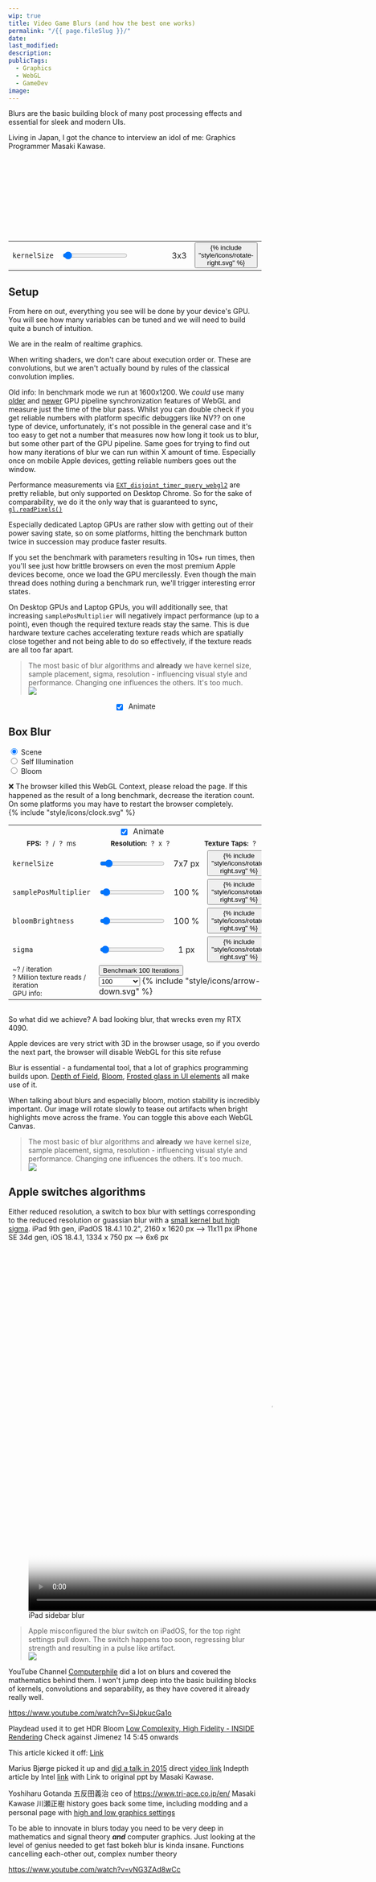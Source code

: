 ```yaml
---
wip: true
title: Video Game Blurs (and how the best one works)
permalink: "/{{ page.fileSlug }}/"
date:
last_modified:
description:
publicTags:
  - Graphics
  - WebGL
  - GameDev
image:
---
```


Blurs are the basic building block of many post processing effects and essential for sleek and modern UIs.

Living in Japan, I got the chance to interview an idol of me: Graphics Programmer Masaki Kawase.

<style>
    .settingsTable .noborder td {
        border-bottom: unset;
    }
    .variable-name-row {
        display: none;
    }
    @media screen and (max-width: 500px) {
        .variable-name-row {
            display: table-row;
			text-align: center;
        }
        .variable-name-cell {
            display: none;
        }
    }
	.settingsTable pre {
    	overflow-x: auto;
    	max-width: 100%;
    	white-space: pre-wrap;
		overflow-wrap: anywhere;
	}
	.precolumn {
		padding: 0px;
	}
</style>

<script src="https://cdn.jsdelivr.net/npm/eruda"></script>
<script>eruda.init();</script>

<svg id="kernelSimple"></svg>

<table class="settingsTable" style="width: 100%; max-width: 100%;">
	<tr class="variable-name-row noborder">
		<td colspan=4>
			<code>kernelSize</code>
		</td>
	</tr>
	<tr class="noborder">
		<td class="variable-name-cell">
			<code>kernelSize</code>
		</td>
		<td style="width:100%">
			<input class="slider" type="range" step="1" min="0" max="32" value="1" id="svgKernelRange" oninput="svgKernelSize.textContent = `${parseInt(this.value) * 2 + 1}×${parseInt(this.value) * 2 + 1}`">
		</td>
		<td style="text-align: center;">
			<output id="svgKernelSize">3x3</output>
		</td>
		<td style="text-align: center;">
			<button class="roundButton" onclick="svgKernelRange.value = 1; svgKernelSize.textContent = '3x3';svgKernelRange.dispatchEvent(new Event('input'));">{% include "style/icons/rotate-right.svg" %}</button>
		</td>
	</tr>
</table>

<script type="module">
	import { setupSVG } from "./js/kernelPreview.js";
	setupSVG();
</script>

## Setup

From here on out, everything you see will be done by your device's GPU. You will see how many variables can be tuned and we will need to build quite a bunch of intuition.

We are in the realm of realtime graphics.

When writing shaders, we don't care about execution order or.
These are convolutions, but we aren't actually bound by rules of the classical convolution implies.

Old info: In benchmark mode we run at 1600x1200. We _could_ use many [older](https://developer.mozilla.org/en-US/docs/Web/API/WebGLRenderingContext/finish) and [newer](https://developer.mozilla.org/en-US/docs/Web/API/WebGLSync) GPU pipeline synchronization features of WebGL and measure just the time of the blur pass. Whilst you can double check if you get reliable numbers with platform specific debuggers like NV?? on one type of device, unfortunately, it's not possible in the general case and it's too easy to get not a number that measures now how long it took us to blur, but some other part of the GPU pipeline. Same goes for trying to find out how many iterations of blur we can run within X amount of time. Especially once on mobile Apple devices, getting reliable numbers goes out the window.

Performance measurements via [`EXT_disjoint_timer_query_webgl2`](https://registry.khronos.org/webgl/extensions/EXT_disjoint_timer_query_webgl2/) are pretty reliable, but only supported on Desktop Chrome. So for the sake of comparability, we do it the only way that is guaranteed to sync, [`gl.readPixels()`](https://developer.mozilla.org/en-US/docs/Web/API/WebGLRenderingContext/readPixels)

Especially dedicated Laptop GPUs are rather slow with getting out of their power saving state, so on some platforms, hitting the benchmark button twice in succession may produce faster results.

If you set the benchmark with parameters resulting in 10s+ run times, then you'll see just how brittle browsers on even the most premium Apple devices become, once we load the GPU mercilessly. Even though the main thread does nothing during a benchmark run, we'll trigger interesting error states.

On Desktop GPUs and Laptop GPUs, you will additionally see, that increasing `samplePosMultiplier` will negatively impact performance (up to a point), even though the required texture reads stay the same. This is due hardware texture caches accelerating texture reads which are spatially close together and not being able to do so effectively, if the texture reads are all too far apart.

<blockquote class="reaction"><div class="reaction_text">The most basic of blur algorithms and <strong>already</strong> we have kernel size, sample placement, sigma, resolution - influencing visual style and performance. Changing one influences the others. It's too much. </div><img class="kiwi" src="/assets/kiwis/dead.svg"></blockquote>

<div style="display: flex; flex-wrap: wrap; gap: 0px 12px; justify-content: space-around;">
    <span style="display: flex; gap: 8px; white-space: nowrap">
        <label style="font-weight: unset; display: flex; gap: 8px; align-items: center;">
            <input style="margin-bottom: unset;" type="checkbox" id="pauseCheckSimple" name="Play / Pause" checked />
            Animate
        </label>
    </span>
</div>
<canvas width="100%" height="400px" style="aspect-ratio: 4/3" id="canvasSimple"></canvas>
<!-- <script>setupSimple("canvasSimple", "simpleVert", "simpleFrag", "blitVert", "blitFrag", "pauseCheckSimple");</script> -->

## Box Blur

<div class="toggleRes">
	<div>
	  <input type="radio" id="sceneBox" name="modeBox" value="scene" checked />
	  <label for="sceneBox">Scene</label>
	</div>
	<div>
	  <input type="radio" id="selfIllumBox" name="modeBox" value="selfIllum" />
	  <label for="selfIllumBox">Self Illumination</label>
	</div>
	<div>
	  <input type="radio" id="bloomBox" name="modeBox" value="bloom" />
	  <label for="bloomBox">Bloom</label>
	</div>
</div>
<div style="margin-top: 13px" class="canvasParent">
	<canvas width="100%" height="400px" style="aspect-ratio: 4/3;" id="canvasBoxBlur"></canvas>
	<div class="contextLoss" id="contextLoss">❌ The browser killed this WebGL Context, please reload the page. If this happened as the result of a long benchmark, decrease the iteration count. On some platforms you may have to restart the browser completely.</div>
	{% include "style/icons/clock.svg" %}
</div>
<table class="settingsTable" style="width: 100%; max-width: 100%;">
	<tr>
		<td colspan=4 style="width:100%">
			<div style="display: flex; gap: 0px 12px; align-items: center;">
			    <div style="display: flex; flex-wrap: wrap; gap: 0px 12px; flex: 1; justify-content: space-around;">
			        <span style="display: flex; gap: 8px; white-space: nowrap;">
        				<label style="font-weight: unset; display: flex; gap: 8px; align-items: center;">
            				<input style="margin-bottom: unset;" type="checkbox" id="animateCheck_Boxblur" name="Play / Pause" checked />
            				Animate
        				</label>
					</span>
				</div>
			</div>
		</td>
	</tr>
	<tr>
		<td colspan=4 style="width:100%">
			<div style="display: flex; gap: 0px 12px; align-items: center;">
			    <div style="display: flex; flex-wrap: wrap; gap: 0px 12px; flex: 1; justify-content: space-around;  font-size: smaller">
			        <span style="display: flex; gap: 8px; white-space: nowrap;">
						<strong>FPS:</strong> <output id="fpsBoxBlur">?</output> / <output id="msBoxBlur">?</output> ms
					</span>
			        <span style="display: flex; gap: 8px; white-space: nowrap;">
						<strong>Resolution:</strong> <output id="widthBoxBlur">?</output>x<output id="heightBoxBlur">?</output>
					</span>
			        <span style="display: flex; gap: 8px; white-space: nowrap;">
						<strong>Texture Taps:</strong> <output id="tapsBoxBlur">?</output>
					</span>
				</div>
			</div>
		</td>
	</tr>
	<tr class="variable-name-row noborder">
		<td colspan=4>
			<code>kernelSize</code>
		</td>
	</tr>
	<tr class="noborder">
		<td class="variable-name-cell">
			<code>kernelSize</code>
		</td>
		<td style="width:100%">
			<input class="slider" type="range" step="1" min="0" max="32" value="3" id="boxKernelSizeRange" oninput="boxKernelSize.textContent = `${parseInt(this.value) * 2 + 1}×${parseInt(this.value) * 2 + 1}`">
		</td>
		<td style="text-align: center;">
			<output id="boxKernelSize">7x7</output> px
		</td>
		<td style="text-align: center;">
			<button class="roundButton" onclick="boxKernelSizeRange.value = 3; boxKernelSize.textContent = '7x7';boxKernelSizeRange.dispatchEvent(new Event('input'));">{% include "style/icons/rotate-right.svg" %}</button>
		</td>
	</tr>
	<tr class="variable-name-row noborder">
		<td colspan=4>
			<code>samplePosMultiplier</code>
		</td>
	</tr>
	<tr>
		<td class="variable-name-cell">
			<code>samplePosMultiplier</code>
		</td>
		<td style="width:100%">
			<input class="slider" type="range" step="0.01" min="0" max="20" value="1" id="samplePosRange" oninput="samplePos.textContent = parseInt(this.value * 100)">
		</td>
		<td style="text-align: center;">
			<output id="samplePos">100</output> %
		</td>
		<td style="text-align: center;">
			<button class="roundButton" onclick="samplePosRange.value = 1;samplePos.textContent = 100;samplePosRange.dispatchEvent(new Event('input'));">{% include "style/icons/rotate-right.svg" %}</button>
		</td>
	</tr>
	<tr class="variable-name-row noborder">
		<td colspan=4>
			<code>bloomBrightness</code>
		</td>
	</tr>
	<tr>
		<td class="variable-name-cell">
			<code>bloomBrightness</code>
		</td>
		<td style="width:100%">
			<input class="slider" type="range" step="0.01" min="0" max="20" value="1" id="bloomBrightnessRange" oninput="bloomBrightness.textContent = parseInt(this.value * 100)">
		</td>
		<td style="text-align: center;">
			<output id="bloomBrightness">100</output> %
		</td>
		<td style="text-align: center;">
			<button class="roundButton" onclick="bloomBrightnessRange.value = 1; bloomBrightness.textContent = 100;bloomBrightnessRange.dispatchEvent(new Event('input'));">{% include "style/icons/rotate-right.svg" %}</button>
		</td>
	</tr>
	<tr class="variable-name-row noborder">
		<td colspan=4>
			<code>sigma</code>
		</td>
	</tr>
	<tr>
		<td class="variable-name-cell">
			<code>sigma</code>
		</td>
		<td style="width:100%">
			<input class="slider" type="range" step="1" min="0" max="32" value="1" id="sigmaRange" oninput="sigma.textContent = this.value">
		</td>
		<td style="text-align: center;">
			<output id="sigma">1</output> px
		</td>
		<td style="text-align: center;">
			<button class="roundButton" onclick="sigmaRange.value = 3; sigma.textContent = '7x7';sigmaRange.dispatchEvent(new Event('input'));">{% include "style/icons/rotate-right.svg" %}</button>
		</td>
	</tr>
	<tr>
		<td colspan="4" style="width: 100%;">
			<div style="display: flex; flex-wrap: nowrap; gap: 0px 12px; width: 100%; justify-content: space-between;">
				<div style="white-space: normal; word-break: break-word; font-size: smaller;">
					<div>
						~<output id="iterTimeBox">?</output> / iteration
					</div>
					<div>
						<output id="tapsCountBenchBox">?</output> Million texture reads / iteration
					</div>
					<div>
						GPU info: <code id="rendererBox"></code>
					</div>
					<div id="floatTest"></div>
				</div>
				<div class="multiButton">
					<button type="button" class="main" id="benchmarkBoxBlur">
						<span id="benchmarkBoxBlurLabel">Benchmark</span>
						<span>
							<output id="iterOutBoxBlur">100</output> Iterations
						</span>
					</button>
					<div class="arrowWrap">
						<select id="iterations" onchange="iterOutBoxBlur.textContent=this.value; benchmarkBoxBlurLabel.textContent='Benchmark'">
							<optgroup label="Iterations at 1600x1200">
								<option value="10">10</option>
								<option value="100" selected>100</option>
								<option value="1000">1000</option>
								<option value="10000">10000</option>
								<option value="100000">100000</option>
		    				</optgroup>
						</select>
						<span class="arrow">
							{% include "style/icons/arrow-down.svg" %}
						</span>
					</div>
				</div>
			</div>
		</td>
	</tr>
</table>

<img id="debugIMG"></img>

<script type="module">
	import { setupBoxBlur } from "./js/boxBlur.js";
	setupBoxBlur();
</script>

So what did we achieve? A bad looking blur, that wrecks even my RTX 4090.

Apple devices are very strict with 3D in the browser usage, so if you overdo the next part, the browser will disable WebGL for this site refuse

Blur is essential - a fundamental tool, that a lot of graphics programming builds upon. [Depth of Field](https://en.wikipedia.org/wiki/Depth_of_field), [Bloom](https://learnopengl.com/Guest-Articles/2022/Phys.-Based-Bloom), [Frosted glass in UI elements](https://blog.frost.kiwi/GLSL-noise-and-radial-gradient/#kde-kwin-blur) all make use of it.

When talking about blurs and especially bloom, motion stability is incredibly important. Our image will rotate slowly to tease out artifacts when bright highlights move across the frame. You can toggle this above each WebGL Canvas.

<blockquote class="reaction"><div class="reaction_text">The most basic of blur algorithms and <strong>already</strong> we have kernel size, sample placement, sigma, resolution - influencing visual style and performance. Changing one influences the others. It's too much. </div><img class="kiwi" src="/assets/kiwis/tired.svg"></blockquote>

## Apple switches algorithms

Either reduced resolution, a switch to box blur with settings corresponding to the reduced resolution or guassian blur with a [small kernel but high sigma](https://usage.imagemagick.org/blur/#blur_args).
iPad 9th gen, iPadOS 18.4.1 10.2", 2160 x 1620 px --> 11x11 px
iPhone SE 34d gen, iOS 18.4.1, 1334 x 750 px --> 6x6 px

<figure>
	<video poster="vid/iPadSidebar_thumb.jpg" width="960" height="720" loop controls><source src="vid/iPadSidebar.mp4" type="video/mp4"></video>
	<figcaption>iPad sidebar blur</figcaption>
</figure>

<blockquote class="reaction"><div class="reaction_text">Apple misconfigured the blur switch on iPadOS, for the top right settings pull down. The switch happens too soon, regressing blur strength and resulting in a pulse like artifact.</div><img class="kiwi" src="/assets/kiwis/detective.svg"></blockquote>

YouTube Channel [Computerphile](https://www.youtube.com/@Computerphile) did a lot on blurs and covered the mathematics behind them. I won't jump deep into the basic building blocks of kernels, convolutions and separability, as they have covered it already really well.

https://www.youtube.com/watch?v=SiJpkucGa1o

Playdead used it to get HDR Bloom
[Low Complexity, High Fidelity - INSIDE Rendering](https://gdcvault.com/play/1023304/Low-Complexity-High-Fidelity-INSIDE)
Check against Jimenez 14 5:45 onwards

This article kicked it off: [Link](https://www.rastergrid.com/blog/2010/09/efficient-gaussian-blur-with-linear-sampling/)

Marius Bjørge picked it up and [did a talk in 2015](https://dl.acm.org/doi/10.1145/2776880.2787664) direct [video link](https://dl.acm.org/doi/suppl/10.1145/2776880.2787664/suppl_file/a184.mp4)
Indepth article by Intel [link](https://www.intel.com/content/www/us/en/developer/articles/technical/an-investigation-of-fast-real-time-gpu-based-image-blur-algorithms.html) with Link to original ppt by Masaki Kawase.

Yoshiharu Gotanda 五反田義治 ceo of https://www.tri-ace.co.jp/en/
Masaki Kawase 川瀬正樹 history goes back some time, including modding and a personal page with [high and low graphics settings](https://web.archive.org/web/20040201224946/http://www.daionet.gr.jp/~masa/index.html)

To be able to innovate in blurs today you need to be very deep in mathematics and signal theory **_and_** computer graphics. Just looking at the level of genius needed to get fast bokeh blur is kinda insane. Functions cancelling each-other out, complex number theory

https://www.youtube.com/watch?v=vNG3ZAd8wCc
